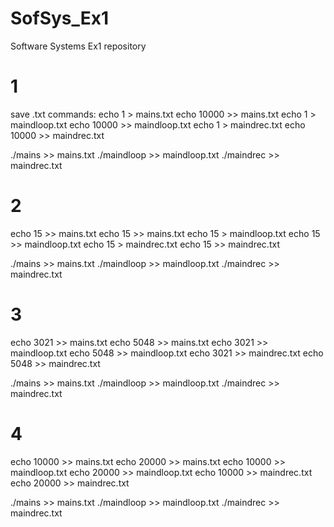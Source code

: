 # SofSys_Ex1
Software Systems Ex1 repository
# 1
save .txt commands:
echo 1 > mains.txt
echo 10000 >> mains.txt
echo 1 > maindloop.txt
echo 10000 >> maindloop.txt
echo 1 > maindrec.txt
echo 10000 >> maindrec.txt

./mains >> mains.txt
./maindloop >> maindloop.txt
./maindrec >> maindrec.txt
 # 2
echo 15 >> mains.txt
echo 15 >> mains.txt
echo 15 > maindloop.txt
echo 15 >> maindloop.txt
echo 15 > maindrec.txt
echo 15 >> maindrec.txt

./mains >> mains.txt
./maindloop >> maindloop.txt
./maindrec >> maindrec.txt
# 3
echo 3021 >> mains.txt
echo 5048 >> mains.txt
echo 3021 >> maindloop.txt
echo 5048 >> maindloop.txt
echo 3021 >> maindrec.txt
echo 5048 >> maindrec.txt

./mains >> mains.txt
./maindloop >> maindloop.txt
./maindrec >> maindrec.txt
# 4
echo 10000 >> mains.txt
echo 20000 >> mains.txt
echo 10000 >> maindloop.txt
echo 20000 >> maindloop.txt
echo 10000 >> maindrec.txt
echo 20000 >> maindrec.txt

./mains >> mains.txt
./maindloop >> maindloop.txt
./maindrec >> maindrec.txt
